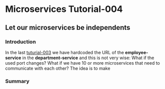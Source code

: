# Microservices Tutorial-004
## Let our microservices be independents
### Introduction
In the last [tuturial-003](https://github.com/Meziano/tutorial-003) we have hardcoded the URL of the **employee-service** in the **department-service** and this is not very wise: What if the used port changes? What if we have 10 or more microservices that need to communicate with each other?
The idea is to make 

### Summary
<!--stackedit_data:
eyJoaXN0b3J5IjpbMTkyMDExNTI1Nl19
-->